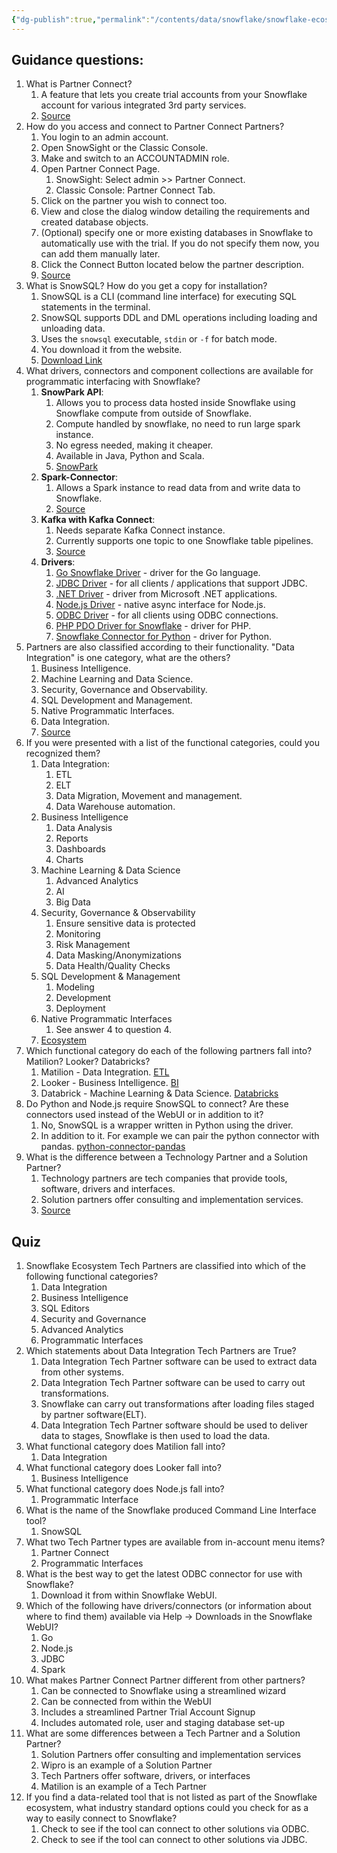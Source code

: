 ```yaml
---
{"dg-publish":true,"permalink":"/contents/data/snowflake/snowflake-ecosystem/","tags":["Snowflake"],"created":"2024-02-29T00:08:23.434+01:00","updated":"2024-02-29T00:08:23.434+01:00"}
---
```



## Guidance questions:

1. What is Partner Connect? 
	1. A feature that lets you create trial accounts from your Snowflake account for various integrated 3rd party services.
	2. [Source](https://docs.snowflake.com/en/user-guide/ecosystem-partner-connect)
2. How do you access and connect to Partner Connect Partners? 
	1. You login to an admin account. 
	2. Open SnowSight or the Classic Console.
	3. Make and switch to an ACCOUNTADMIN role.
	4. Open Partner Connect Page. 
		1. SnowSight:  Select admin >> Partner Connect.
		2. Classic Console: Partner Connect Tab.
	5. Click on the partner you wish to connect too.
	6. View and close the dialog window detailing the requirements and created database objects.
	7. (Optional) specify one or more existing databases in Snowflake to automatically use with the trial. If you do not specify them now, you can add them manually later.
	8. Click the Connect Button located below the partner description. 
	9. [Source](https://docs.snowflake.com/en/user-guide/ecosystem-partner-connect#connecting-with-a-snowflake-partner)
3. What is SnowSQL? How do you get a copy for installation? 
	1. SnowSQL is a CLI (command line interface) for executing SQL statements in the terminal.
	2. SnowSQL supports DDL and DML operations including loading and unloading data.
	3. Uses the `snowsql` executable, `stdin` or `-f` for batch mode.
	4. You download it from the website.
	5. [Download Link](https://developers.snowflake.com/snowsql/)
4. What drivers, connectors and component collections are available for programmatic interfacing with Snowflake? 
	1. **SnowPark API**: 
		1. Allows you to process data hosted inside Snowflake using Snowflake compute from outside of Snowflake.
		2. Compute handled by snowflake, no need to run large spark instance. 
		3. No egress needed, making it cheaper.
		4. Available in Java, Python and Scala.
		5. [SnowPark](https://docs.snowflake.com/en/developer-guide/snowpark/index)
	2. **Spark-Connector**: 
		1. Allows a Spark instance to read data from and write data to Snowflake. 
		2. [Source](https://docs.snowflake.com/en/user-guide/spark-connector)
	3. **Kafka with Kafka Connect**: 
		1. Needs separate Kafka Connect instance. 
		2. Currently supports one topic to one Snowflake table pipelines.
		3. [Source](https://docs.snowflake.com/en/user-guide/kafka-connector-overview)
	4. **Drivers**: 
		1. [Go Snowflake Driver](https://docs.snowflake.com/en/developer-guide/golang/go-driver) - driver for the Go language.
		2. [JDBC Driver](https://docs.snowflake.com/en/developer-guide/jdbc/jdbc) - for all clients / applications that support JDBC.
		3. [.NET Driver](https://docs.snowflake.com/en/developer-guide/dotnet/dotnet-driver) - driver from Microsoft .NET applications.
		4. [Node.js Driver](https://docs.snowflake.com/en/developer-guide/node-js/nodejs-driver) - native async interface for Node.js.
		5. [ODBC Driver](https://docs.snowflake.com/en/developer-guide/odbc/odbc) - for all clients using ODBC connections.
		6. [PHP PDO Driver for Snowflake](https://docs.snowflake.com/en/developer-guide/php-pdo/php-pdo-driver) - driver for PHP.
		7. [Snowflake Connector for Python](https://docs.snowflake.com/en/developer-guide/python-connector/python-connector) - driver for Python. 
5. Partners are also classified according to their functionality. "Data Integration" is one category, what are the others? 
	1. Business Intelligence.
	2. Machine Learning and Data Science.
	3. Security, Governance and Observability.
	4. SQL Development and Management.
	5. Native Programmatic Interfaces. 
	6. Data Integration.
	7. [Source](https://docs.snowflake.com/en/user-guide/ecosystem)
6. If you were presented with a list of the functional categories, could you recognized them?
	1. Data Integration:
		1. ETL
		2. ELT
		3. Data Migration, Movement and management.
		4. Data Warehouse automation.
	2. Business Intelligence
		1. Data Analysis
		2. Reports
		3. Dashboards
		4. Charts
	3. Machine Learning & Data Science
		1. Advanced Analytics
		2. AI
		3. Big Data
	4. Security, Governance & Observability
		1. Ensure sensitive data is protected
		2. Monitoring
		3. Risk Management
		4. Data Masking/Anonymizations 
		5. Data Health/Quality Checks
	5. SQL Development & Management
		1. Modeling
		2. Development
		3. Deployment
	6. Native Programmatic Interfaces
		1.  See answer 4 to question 4. 
	7. [Ecosystem](https://docs.snowflake.com/en/user-guide/ecosystem)
7. Which functional category do each of the following partners fall into? Matilion? Looker?  Databricks?
	1. Matilion - Data Integration. [ETL](https://docs.snowflake.com/en/user-guide/ecosystem-etl)
	2. Looker - Business Intelligence. [BI](https://docs.snowflake.com/en/user-guide/ecosystem-bi)
	3. Databrick - Machine Learning & Data Science. [Databricks](https://docs.snowflake.com/en/user-guide/ecosystem-analytics)
8. Do Python and Node.js require SnowSQL to connect? Are these connectors used instead of the WebUI or in addition to it?
	1. No, SnowSQL is a wrapper written in Python using the driver. 
	2. In addition to it. For example we can pair the python connector with pandas. [python-connector-pandas](https://docs.snowflake.com/en/developer-guide/python-connector/python-connector-pandas)
9. What is the difference between a Technology Partner and a Solution Partner?
	1. Technology partners are tech companies that provide tools, software, drivers and interfaces.
	2. Solution partners offer consulting and implementation services.
	3. [Source](https://community.snowflake.com/s/question/0D5Do00000H1tFEKAZ/what-are-some-differences-between-a-tech-partner-and-a-solution-partner)

## Quiz

1. Snowflake Ecosystem Tech Partners are classified into which of the following functional categories?
	1. Data Integration
	2. Business Intelligence
	3. SQL Editors
	4. Security and Governance
	5. Advanced Analytics
	6. Programmatic Interfaces
2. Which statements about Data Integration Tech Partners are True?
	1. Data Integration Tech Partner software can be used to extract data from other systems.
	2. Data Integration Tech Partner software can be used to carry out transformations.
	3. Snowflake can carry out transformations after loading files staged by partner software(ELT).
	4. Data Integration Tech Partner software should be used to deliver data to stages, Snowflake is then used to load the data.
3. What functional category does Matilion fall into?
	1. Data Integration
4. What functional category does Looker fall into?
	1. Business Intelligence
5. What functional category does Node.js fall into?
	1. Programmatic Interface
6. What is the name of the Snowflake produced Command Line Interface tool?
	1. SnowSQL
7. What two Tech Partner types are available from in-account menu items?
	1. Partner Connect
	2. Programmatic Interfaces
8. What is the best way to get the latest ODBC connector for use with Snowflake?
	1. Download it from within Snowflake WebUI.
9. Which of the following have drivers/connectors (or information about where to find them) available via Help -> Downloads in the Snowflake WebUI?
	1. Go
	2. Node.js
	3. JDBC
	4. Spark
10. What makes Partner Connect Partner different from other partners?
	1. Can be connected to Snowflake using a streamlined wizard
	2. Can be connected from within the WebUI
	3. Includes a streamlined Partner Trial Account Signup
	4. Includes automated role, user and staging database set-up
11. What are some differences between a Tech Partner and a Solution Partner?
	1. Solution Partners offer consulting and implementation services
	2. Wipro is an example of a Solution Partner
	3. Tech Partners offer software, drivers, or interfaces
	4. Matilion is an example of a Tech Partner
12. If you find a data-related tool that is not listed as part of the Snowflake ecosystem, what industry standard options could you check for as a way to easily connect to Snowflake?
	1. Check to see if the tool can connect to other solutions via ODBC.
	2. Check to see if the tool can connect to other solutions via JDBC.